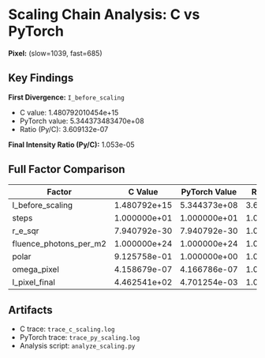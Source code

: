 # Scaling Chain Analysis: C vs PyTorch

**Pixel:** (slow=1039, fast=685)

## Key Findings

**First Divergence:** `I_before_scaling`
- C value: 1.480792010454e+15
- PyTorch value: 5.344373483470e+08
- Ratio (Py/C): 3.609132e-07

**Final Intensity Ratio (Py/C):** 1.053e-05

## Full Factor Comparison

| Factor | C Value | PyTorch Value | Ratio (Py/C) | Match? |
|--------|---------|---------------|--------------|--------|
| I_before_scaling | 1.480792e+15 | 5.344373e+08 | 3.609132e-07 | ❌ |
| steps | 1.000000e+01 | 1.000000e+01 | 1.000000e+00 | ✅ |
| r_e_sqr | 7.940792e-30 | 7.940792e-30 | 1.000000e+00 | ✅ |
| fluence_photons_per_m2 | 1.000000e+24 | 1.000000e+24 | 1.000000e+00 | ✅ |
| polar | 9.125758e-01 | 1.000000e+00 | 1.095799e+00 | ❌ |
| omega_pixel | 4.158679e-07 | 4.166786e-07 | 1.001950e+00 | ❌ |
| I_pixel_final | 4.462541e+02 | 4.701254e-03 | 1.053493e-05 | ❌ |

## Artifacts

- C trace: `trace_c_scaling.log`
- PyTorch trace: `trace_py_scaling.log`
- Analysis script: `analyze_scaling.py`
